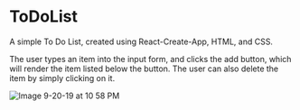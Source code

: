 # ToDoList

A simple To Do List, created using React-Create-App, HTML, and CSS.

The user types an item into the input form, and clicks the add button, which will render the item listed below the button.
The user can also delete the item by simply clicking on it.

![Image 9-20-19 at 10 58 PM](https://user-images.githubusercontent.com/47063288/65367111-7acbe300-dbfa-11e9-833c-3558f3611c04.jpg)
